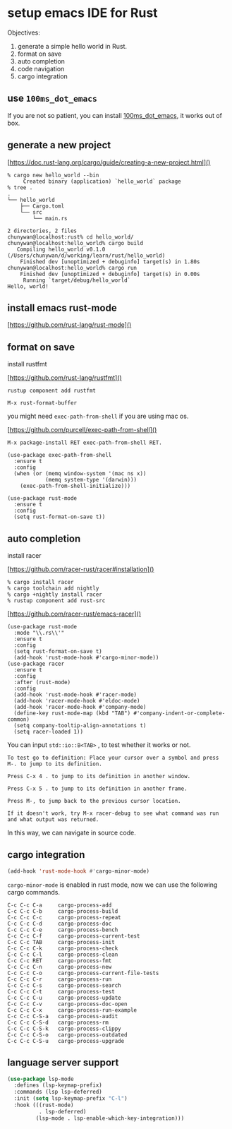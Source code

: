 # setup emacs IDE for Rust

Objectives:

1. generate a simple hello world in Rust.
1. format on save
2. auto completion
2. code navigation
2. cargo integration

## use `100ms_dot_emacs`

If you are not so patient, you can install
[100ms_dot_emacs](https://github.com/wcy123/100ms_dot_emacs), it works
out of box.

## generate a new project

[https://doc.rust-lang.org/cargo/guide/creating-a-new-project.html]()


```console
% cargo new hello_world --bin
     Created binary (application) `hello_world` package
% tree .
.
└── hello_world
    ├── Cargo.toml
    └── src
        └── main.rs

2 directories, 2 files
chunywan@localhost:rust% cd hello_world/
chunywan@localhost:hello_world% cargo build
   Compiling hello_world v0.1.0 (/Users/chunywan/d/working/learn/rust/hello_world)
    Finished dev [unoptimized + debuginfo] target(s) in 1.80s
chunywan@localhost:hello_world% cargo run
    Finished dev [unoptimized + debuginfo] target(s) in 0.00s
     Running `target/debug/hello_world`
Hello, world!
```


## install emacs rust-mode

[https://github.com/rust-lang/rust-mode]()


## format on save


install  rustfmt

[https://github.com/rust-lang/rustfmt]()


```console
rustup component add rustfmt
```

```console
M-x rust-format-buffer
```


you might need `exec-path-from-shell` if you are using mac os.

[https://github.com/purcell/exec-path-from-shell]()


```console
M-x package-install RET exec-path-from-shell RET.
```


```elisp
(use-package exec-path-from-shell
  :ensure t
  :config
  (when (or (memq window-system '(mac ns x))
            (memq system-type '(darwin)))
    (exec-path-from-shell-initialize)))
```


```elisp
(use-package rust-mode
  :ensure t
  :config
  (setq rust-format-on-save t))
```

## auto completion

install racer

[https://github.com/racer-rust/racer#installation]()


```console
% cargo install racer
% cargo toolchain add nightly
% cargo +nightly install racer
% rustup component add rust-src
```


[https://github.com/racer-rust/emacs-racer]()


```elisp
(use-package rust-mode
  :mode "\\.rs\\'"
  :ensure t
  :config
  (setq rust-format-on-save t)
  (add-hook 'rust-mode-hook #'cargo-minor-mode))
(use-package racer
  :ensure t
  :config
  :after (rust-mode)
  :config
  (add-hook 'rust-mode-hook #'racer-mode)
  (add-hook 'racer-mode-hook #'eldoc-mode)
  (add-hook 'racer-mode-hook #'company-mode)
  (define-key rust-mode-map (kbd "TAB") #'company-indent-or-complete-common)
  (setq company-tooltip-align-annotations t)
  (setq racer-loaded 1))
```


You can input `std::io::B<TAB>` , to test whether it works or not.

```text
To test go to definition: Place your cursor over a symbol and press M-. to jump to its definition.

Press C-x 4 . to jump to its definition in another window.

Press C-x 5 . to jump to its definition in another frame.

Press M-, to jump back to the previous cursor location.

If it doesn't work, try M-x racer-debug to see what command was run and what output was returned.

```

In this way, we can navigate in source code.


## cargo integration

```lisp
(add-hook 'rust-mode-hook #'cargo-minor-mode)
```

`cargo-minor-mode` is enabled in rust mode, now we can use the following cargo commands.

```text
C-c C-c C-a     cargo-process-add
C-c C-c C-b     cargo-process-build
C-c C-c C-c     cargo-process-repeat
C-c C-c C-d     cargo-process-doc
C-c C-c C-e     cargo-process-bench
C-c C-c C-f     cargo-process-current-test
C-c C-c TAB     cargo-process-init
C-c C-c C-k     cargo-process-check
C-c C-c C-l     cargo-process-clean
C-c C-c RET     cargo-process-fmt
C-c C-c C-n     cargo-process-new
C-c C-c C-o     cargo-process-current-file-tests
C-c C-c C-r     cargo-process-run
C-c C-c C-s     cargo-process-search
C-c C-c C-t     cargo-process-test
C-c C-c C-u     cargo-process-update
C-c C-c C-v     cargo-process-doc-open
C-c C-c C-x     cargo-process-run-example
C-c C-c C-S-a   cargo-process-audit
C-c C-c C-S-d   cargo-process-rm
C-c C-c C-S-k   cargo-process-clippy
C-c C-c C-S-o   cargo-process-outdated
C-c C-c C-S-u   cargo-process-upgrade
```

## language server support


```lisp
(use-package lsp-mode
  :defines (lsp-keymap-prefix)
  :commands (lsp lsp-deferred)
  :init (setq lsp-keymap-prefix "C-l")
  :hook (((rust-mode)
          . lsp-deferred)
         (lsp-mode . lsp-enable-which-key-integration)))
```
